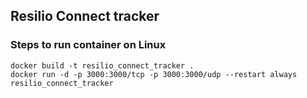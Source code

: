 ## Resilio Connect tracker

### Steps to run container on Linux

```
docker build -t resilio_connect_tracker .
docker run -d -p 3000:3000/tcp -p 3000:3000/udp --restart always resilio_connect_tracker
```